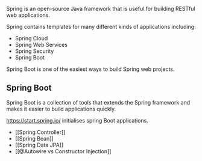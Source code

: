 Spring is an open-source Java framework that is useful for building RESTful web applications.  

Spring contains templates for many different kinds of applications including:
- Spring Cloud
- Spring Web Services
- Spring Security
- Spring Boot

Spring Boot is one of the easiest ways to build Spring web projects. 

## Spring Boot
Spring Boot is a collection of tools that extends the Spring framework and makes it easier to build applications quickly.

https://start.spring.io/ initialises spring Boot applications.

- [[Spring Controller]]
- [[Spring Bean]]
- [[Spring Data JPA]]
- [[@Autowire vs Constructor Injection]]